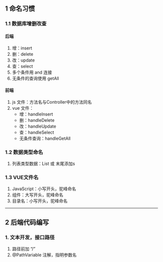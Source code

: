 ## 1 命名习惯

### 1.1 数据库增删改查

#### 后端

1. 增：insert
2. 删：delete
3. 改：update
4. 查：select
5. 多个条件用 and 连接
5. 无条件的查询使用 getAll

#### 前端

1. js 文件：方法名与Controller中的方法同名
2. vue 文件：
   - 增：handleInsert
   - 删：handleDelete
   - 改：handleUpdate
   - 查：handleSelect
   - 无条件查询：handleGetAll



### 1.2 数据类型命名

1. 列表类型数据：List 或 末尾添加s



### 1.3 VUE文件名

1. JavaScript：小写开头，驼峰命名
2. 组件：大写开头，驼峰命名
3. 目录名：小写开头，驼峰命名

---



## 2 后端代码编写

### 1. 文本开发，接口路径

1. 路径前加 “/”
2. @PathVariable 注解，指明参数名